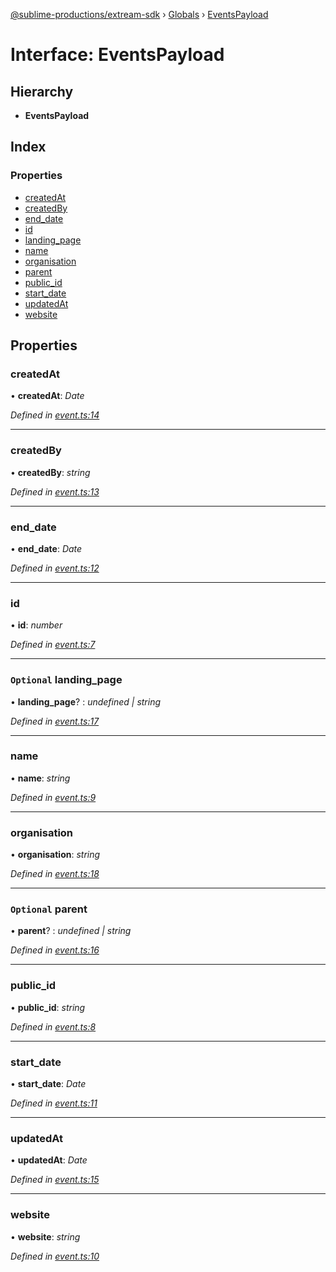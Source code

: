 [@sublime-productions/extream-sdk](../README.md) › [Globals](../globals.md) › [EventsPayload](eventspayload.md)

# Interface: EventsPayload

## Hierarchy

* **EventsPayload**

## Index

### Properties

* [createdAt](eventspayload.md#createdat)
* [createdBy](eventspayload.md#createdby)
* [end_date](eventspayload.md#end_date)
* [id](eventspayload.md#id)
* [landing_page](eventspayload.md#optional-landing_page)
* [name](eventspayload.md#name)
* [organisation](eventspayload.md#organisation)
* [parent](eventspayload.md#optional-parent)
* [public_id](eventspayload.md#public_id)
* [start_date](eventspayload.md#start_date)
* [updatedAt](eventspayload.md#updatedat)
* [website](eventspayload.md#website)

## Properties

###  createdAt

• **createdAt**: *Date*

*Defined in [event.ts:14](https://github.com/Extream-SaaS/ex-sdk/blob/8500e87/src/event.ts#L14)*

___

###  createdBy

• **createdBy**: *string*

*Defined in [event.ts:13](https://github.com/Extream-SaaS/ex-sdk/blob/8500e87/src/event.ts#L13)*

___

###  end_date

• **end_date**: *Date*

*Defined in [event.ts:12](https://github.com/Extream-SaaS/ex-sdk/blob/8500e87/src/event.ts#L12)*

___

###  id

• **id**: *number*

*Defined in [event.ts:7](https://github.com/Extream-SaaS/ex-sdk/blob/8500e87/src/event.ts#L7)*

___

### `Optional` landing_page

• **landing_page**? : *undefined | string*

*Defined in [event.ts:17](https://github.com/Extream-SaaS/ex-sdk/blob/8500e87/src/event.ts#L17)*

___

###  name

• **name**: *string*

*Defined in [event.ts:9](https://github.com/Extream-SaaS/ex-sdk/blob/8500e87/src/event.ts#L9)*

___

###  organisation

• **organisation**: *string*

*Defined in [event.ts:18](https://github.com/Extream-SaaS/ex-sdk/blob/8500e87/src/event.ts#L18)*

___

### `Optional` parent

• **parent**? : *undefined | string*

*Defined in [event.ts:16](https://github.com/Extream-SaaS/ex-sdk/blob/8500e87/src/event.ts#L16)*

___

###  public_id

• **public_id**: *string*

*Defined in [event.ts:8](https://github.com/Extream-SaaS/ex-sdk/blob/8500e87/src/event.ts#L8)*

___

###  start_date

• **start_date**: *Date*

*Defined in [event.ts:11](https://github.com/Extream-SaaS/ex-sdk/blob/8500e87/src/event.ts#L11)*

___

###  updatedAt

• **updatedAt**: *Date*

*Defined in [event.ts:15](https://github.com/Extream-SaaS/ex-sdk/blob/8500e87/src/event.ts#L15)*

___

###  website

• **website**: *string*

*Defined in [event.ts:10](https://github.com/Extream-SaaS/ex-sdk/blob/8500e87/src/event.ts#L10)*
